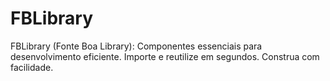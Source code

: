# FBLibrary
FBLibrary (Fonte Boa Library): Componentes essenciais para desenvolvimento eficiente. Importe e reutilize em segundos. Construa com facilidade.
